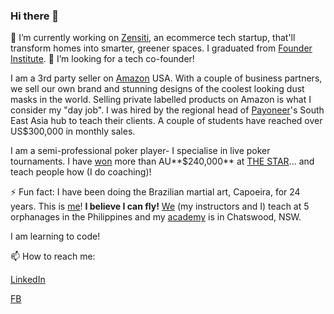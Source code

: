 ### Hi there 👋

🔭 I’m currently working on [Zensiti](https://www.zensiti.com/), an ecommerce tech startup, that'll transform homes into smarter, greener spaces. I graduated from [Founder Institute](https://fi.co/). 🤔 I’m looking for a tech co-founder!

I am a 3rd party seller on [Amazon](https://www.amazon.com/) USA. With a couple of business partners, we sell our own brand and stunning designs of the coolest looking dust masks in the world. Selling private labelled products on Amazon is what I consider my "day job". I was hired by the regional head of [Payoneer](https://www.payoneer.com/)'s South East Asia hub to teach their clients. A couple of students have reached over US$300,000 in monthly sales. 

I am a semi-professional poker player- I specialise in live poker tournaments. I have [won](https://pokerdb.thehendonmob.com/player.php?a=r&n=329839) more than AU**$240,000** at [THE STAR](https://www.star.com.au)...  and teach people how (I do coaching)!

⚡ Fun fact: I have been doing the Brazilian martial art, Capoeira, for 24 years. This is [me](https://youtu.be/tR7b4APOQB8)! **I believe I can fly!** [We](https://www.facebook.com/capoeiraph) (my instructors and I) teach at 5 orphanages in the Philippines and my [academy](https://www.capoeiraau.org/) is in Chatswood, NSW.

I am learning to code! 

📫 How to reach me: 

[LinkedIn](https://www.linkedin.com/in/jensenchow/)

[FB](https://www.facebook.com/jensen.chow/)

<!--
**jensenrex/jensenrex** is a ✨ _special_ ✨ repository because its `README.md` (this file) appears on your GitHub profile.

Here are some ideas to get you started:

- 🔭 I’m currently working on ...
- 🌱 I’m currently learning ...
- 👯 I’m looking to collaborate on ...
- 🤔 I’m looking for help with ...
- 💬 Ask me about ...
- 📫 How to reach me: ...
- 😄 Pronouns: ...
- ⚡ Fun fact: ...
-->
